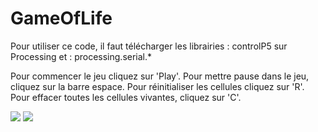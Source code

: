 # GameOfLife


Pour utiliser ce code, il faut télécharger les librairies : controlP5 sur Processing et : processing.serial.*

Pour commencer le jeu cliquez sur 'Play'.
Pour mettre pause dans le jeu, cliquez sur la barre espace.
Pour réinitialiser les cellules cliquez sur 'R'.
Pour effacer toutes les cellules vivantes, cliquez sur 'C'.

<img src="https://github.com/LaurineObriot/GameOfLife/blob/master/Screenshots/GAMEOFLIFE1.PNG">
<img src="https://github.com/LaurineObriot/GameOfLife/blob/master/Screenshots/GAMEOFLIFE12PNG.PNG">
